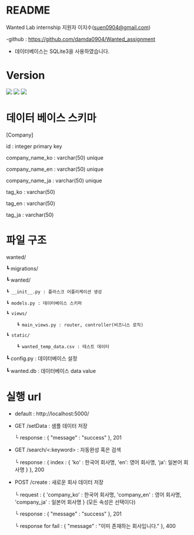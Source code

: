 # README

Wanted Lab internship 지원자 이지수(suen0904@gmail.com)

-github : https://github.com/damda0904/Wanted_assignment

- 데이터베이스는 SQLite3을 사용하였습니다.


# Version

<img src="https://img.shields.io/badge/Python 3.8.5-3776AB?style=for-the-badge&logo=Python&logoColor=white">
<img src="https://img.shields.io/badge/Flask 2.0.2-000000?style=for-the-badge&logo=Flask&logoColor=white">
<img src="https://img.shields.io/badge/sqlite 3.12.1-003B57?style=for-the-badge&logo=SQLite3&logoColor=black">


# 데이터 베이스 스키마

[Company]

id : integer primary key

company_name_ko : varchar(50) unique

company_name_en : varchar(50) unique

company_name_ja : varchar(50) unique

tag_ko : varchar(50)

tag_en : varchar(50)

tag_ja : varchar(50)



# 파일 구조
wanted/

┗ migrations/

┗ wanted/
  
    ┗ __init__.py : 플라스크 어플리케이션 생성
    
    ┗ models.py : 데이터베이스 스키마
    
    ┗ views/
  
        ┗ main_views.py : router, controller(비즈니스 로직)
    
    ┗ static/
        
        ┗ wanted_temp_data.csv : 테스트 데이터

┗ config.py : 데이터베이스 설정

┗ wanted.db : 데이터베이스 data value

# 실행 url
- default : http://localhost:5000/
- GET /setData : 샘플 데이터 저장
   
    └ response : { "message" : "success" }, 201
- GET /search/<:keyword> : 자동완성 혹은 검색
    
    └ response : { index : { 'ko' : 한국어 회사명, 'en': 영어 회사명, 'ja': 일본어 회사명 } }, 200
- POST /create : 새로운 회사 데이터 저장
    
    └ request : { 'company_ko' : 한국어 회사명, 'company_en' : 영어 회사명, 'company_ja' : 일본어 회사명 } (모든 속성은 선택이다)
    
    └ response : { "message" : "success" }, 201
    
    └ response for fail : { "message" : "이미 존재하는 회사입니다." }, 400
